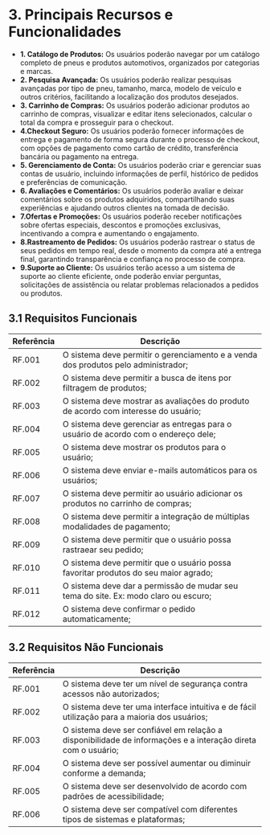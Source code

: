 # 3. Principais Recursos e Funcionalidades

- **1. Catálogo de Produtos:**
 Os usuários poderão navegar por um catálogo completo de pneus e produtos
automotivos, organizados por categorias e marcas.
- **2. Pesquisa Avançada:**
 Os usuários poderão realizar pesquisas avançadas por tipo de pneu, tamanho, marca,
modelo de veículo e outros critérios, facilitando a localização dos produtos
desejados.
- **3. Carrinho de Compras:**
 Os usuários poderão adicionar produtos ao carrinho de compras, visualizar e editar
itens selecionados, calcular o total da compra e prosseguir para o checkout. 
- **4.Checkout Seguro:**
 Os usuários poderão fornecer informações de entrega e pagamento de forma segura
durante o processo de checkout, com opções de pagamento como cartão de crédito,
transferência bancária ou pagamento na entrega.
- **5. Gerenciamento de Conta:**
 Os usuários poderão criar e gerenciar suas contas de usuário, incluindo informações
de perfil, histórico de pedidos e preferências de comunicação.
- **6. Avaliações e Comentários:**
 Os usuários poderão avaliar e deixar comentários sobre os produtos adquiridos,
compartilhando suas experiências e ajudando outros clientes na tomada de decisão. 
- **7.Ofertas e Promoções:**
 Os usuários poderão receber notificações sobre ofertas especiais, descontos e
promoções exclusivas, incentivando a compra e aumentando o engajamento. 
- **8.Rastreamento de Pedidos:**
 Os usuários poderão rastrear o status de seus pedidos em tempo real, desde o
momento da compra até a entrega final, garantindo transparência e confiança no
processo de compra.
- **9.Suporte ao Cliente:**
 Os usuários terão acesso a um sistema de suporte ao cliente eficiente, onde poderão
enviar perguntas, solicitações de assistência ou relatar problemas relacionados a
pedidos ou produtos.

## 3.1 Requisitos Funcionais

| Referência | Descrição |
|------------|-----------|
| RF.001 | O sistema deve permitir o gerenciamento e a venda dos produtos pelo administrador; |
| RF.002 | O sistema deve permitir a busca de itens por filtragem de produtos; |
| RF.003 | O sistema deve mostrar as avaliações do produto de acordo com interesse do usuário; |
| RF.004 | O sistema deve gerenciar as entregas para o usuário de acordo com o endereço dele; |
| RF.005 | O sistema deve mostrar os produtos para o usuário; |
| RF.006 | O sistema deve enviar e-mails automáticos para os usuários;|
| RF.007 | O sistema deve permitir ao usuário adicionar os produtos no carrinho de compras; |
| RF.008 | O sistema deve permitir a integração de múltiplas modalidades de pagamento; |
| RF.009 | O sistema deve permitir que o usuário possa rastraear seu pedido; |
| RF.010 | O sistema deve permitir que o usuário possa favoritar produtos do seu maior agrado; |
| RF.011 | O sistema deve dar a permissão de mudar seu tema do site. Ex: modo claro ou escuro; |
| RF.012 | O sistema deve confirmar o pedido automaticamente; |

## 3.2 Requisitos Não Funcionais

| Referência | Descrição |
|------------|-----------|
| RF.001 | O sistema deve ter um nível de segurança contra acessos não autorizados; |
| RF.002 | O sistema deve ter uma interface intuitiva e de fácil utilização para a maioria dos usuários; |
| RF.003 | O sistema deve ser confiável em relação a disponibilidade de informações e a interação direta com o usuário; |
| RF.004 | O sistema deve ser possível aumentar ou diminuir conforme a demanda; |
| RF.005 | O sistema deve ser desenvolvido de acordo com padrões de acessibilidade; |
| RF.006 | O sistema deve ser compatível com diferentes tipos de sistemas e plataformas;|
